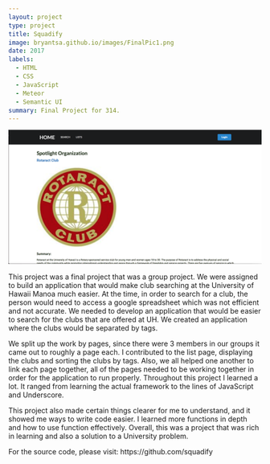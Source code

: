 ```yaml
---
layout: project
type: project
title: Squadify
image: bryantsa.github.io/images/FinalPic1.png
date: 2017
labels:
  - HTML
  - CSS
  - JavaScript
  - Meteor
  - Semantic UI
summary: Final Project for 314.
---
```

<div class="ui small rounded images">
  <img class="ui image" src="../images/FinalPic1.png">
</div>

<p>This project was a final project that was a group project. We were assigned to build an application that would make club searching at the University of Hawaii Manoa much easier. At the time, in order to search for a club, the person would need to access a google spreadsheet which was not efficient and not accurate. We needed to develop an application that would be easier to search for the clubs that are offered at UH. We created an application where the clubs would be separated by tags. </p>
<p>We split up the work by pages, since there were 3 members in our groups it came out to roughly a page each. I contributed to the list page, displaying the clubs and sorting the clubs by tags. Also, we all helped one another to link each page together, all of the pages needed to be working together in order for the application to run properly. Throughout this project I learned a lot. It ranged from learning the actual framework to the lines of JavaScript and Underscore. </p>
  <p>This project also made certain things clearer for me to understand, and it showed me ways to write code easier. I learned more functions in depth and how to use function effectively. Overall, this was a project that was rich in learning and also a solution to a University problem.</p>


<p>
For the source code, please visit: https://github.com/squadify
</p>
